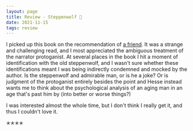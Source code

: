 ```yaml
---
layout: page
title: Review - Steppenwolf 🐺
date: 2021-11-15
tags: review
---
```


I picked up this book on the recommendation of [a friend](https://www.goodreads.com/user/show/87941383-matthew-wallis). It was a strange
and challenging read, and I most appreciated the ambiguous treatment of the narrator protoganist. At several places in the book I hit a
moment of identification with the old steppenwolf, and I wasn't sure whether these identifications meant I was being indirectly condemned
and mocked by the author. Is the steppenwolf and admirable man, or is he a joke? Or is judgment of the protoganist entirely besides the point
and Hesse instead wants me to think about the psychological analysis of an aging man in an age that's past him by (into better or worse things?)

I was interested almost the whole time, but I don't think I really get it, and thus I couldn't love it.

✭✭✭✭
